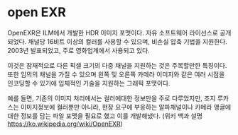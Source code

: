 # open EXR
OpenEXR은 ILM에서 개발한 HDR 이미지 포맷이다. 자유 소프트웨어 라이선스로 공개되었다. 채널당 16비트 이상의 컬러를 사용할 수 있으며, 비손실 압축 기법을 지원한다. 2003년 발표되었고, 주로 영화업계에서 사용되고 있다.

이것은 잠재적으로 다른 픽셀 크기의 다중 채널을 지원하는 것은 주목할만한 특징이다. 또한 임의의 채널을 가질 수 있으며 왼쪽 및 오른쪽 카메라 이미지와 같은 여러 시점을 인코딩할 수 있기에 입체적인 기술을 지원하는 그래픽 포맷이다.

예를 들면, 기존의 이미지 처리에서는 컬러에대한 정보만을 주로 다루었지만, 조지 루카스는 이미지정보에 컬러뿐만 아니라, 현장 요구에 부응하는 알파채널이나 카메라 앵글에 대한 정보를 담는 파일 포맷을 필요로 했고 이를 개발해냈다. 
(위키 백과 설명 https://ko.wikipedia.org/wiki/OpenEXR)
